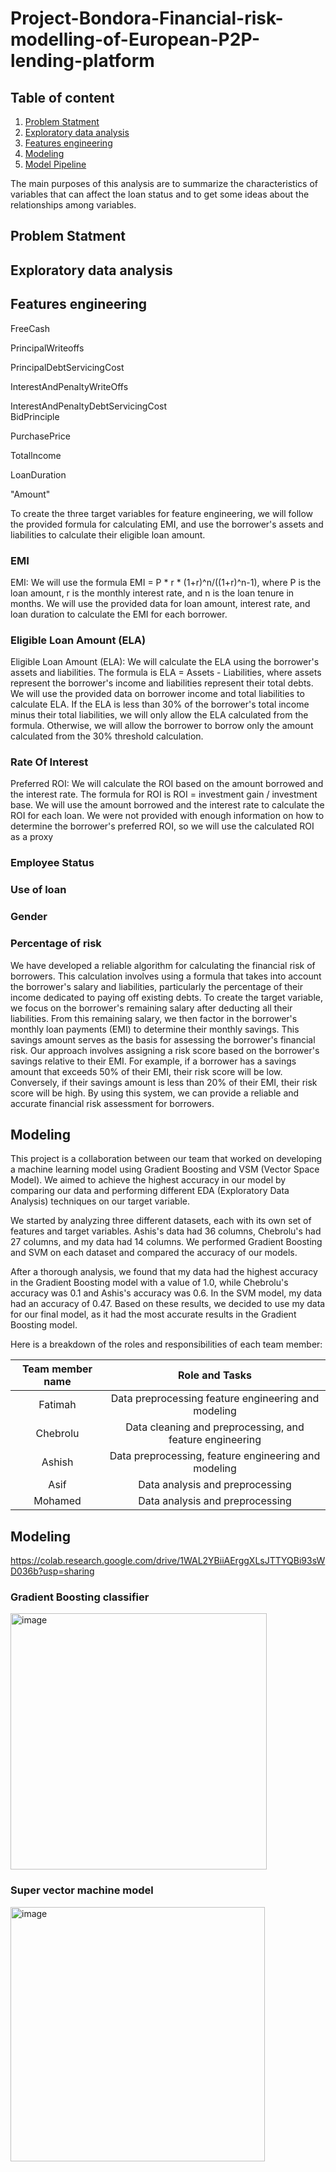 
# Project-Bondora-Financial-risk-modelling-of-European-P2P-lending-platform


## Table of content

1. [Problem Statment](#Problem-Statment)
2. [Exploratory data analysis](#Exploratory-data-analysis)
3. [Features engineering](#Features-engineering)
4. [Modeling](#Modeling)
5. [Model Pipeline](#Model-Pipeline)

The main purposes of this analysis are to summarize the characteristics of variables that can affect the loan status and to get some ideas about the relationships among variables.




## Problem Statment

## Exploratory data analysis

## Features engineering

FreeCash

PrincipalWriteoffs <br>

PrincipalDebtServicingCost <br>

InterestAndPenaltyWriteOffs<br>

InterestAndPenaltyDebtServicingCost
<br>
BidPrinciple<br>

PurchasePrice<br>

Totallncome<br>

LoanDuration<br>

"Amount"


To create the three target variables for feature engineering, we will follow the provided formula for calculating EMI, and use the borrower's assets and liabilities to calculate their eligible loan amount.

### EMI

EMI: We will use the formula EMI = P * r * (1+r)^n/((1+r)^n-1), where P is the loan amount, r is the monthly interest rate, and n is the loan tenure in months. We will use the provided data for loan amount, interest rate, and loan duration to calculate the EMI for each borrower.

### Eligible Loan Amount (ELA)

Eligible Loan Amount (ELA): We will calculate the ELA using the borrower's assets and liabilities. 
The formula is ELA = Assets - Liabilities, where assets represent the borrower's income and liabilities represent their total debts. We will use the provided data on borrower income and total liabilities to calculate ELA. If the ELA is less than 30% of the borrower's total income minus their total liabilities, we will only allow the ELA calculated from the formula. Otherwise, we will allow the borrower to borrow only the amount calculated from the 30% threshold calculation.


### Rate Of Interest

Preferred ROI: We will calculate the ROI based on the amount borrowed and the interest rate. The formula for ROI is ROI = investment gain / investment base.
We will use the amount borrowed and the interest rate to calculate the ROI for each loan. We were not provided with enough information on how to determine the borrower's preferred ROI, so we will use the calculated ROI as a proxy


### Employee Status

### Use of loan

### Gender

### Percentage of risk 

We have developed a reliable algorithm for calculating the financial risk of borrowers. This calculation involves using a formula that takes into account the borrower's salary and liabilities, particularly the percentage of their income dedicated to paying off existing debts.
To create the target variable, we focus on the borrower's remaining salary after deducting all their liabilities. From this remaining salary, we then factor in the borrower's monthly loan payments (EMI) to determine their monthly savings. This savings amount serves as the basis for assessing the borrower's financial risk.
Our approach involves assigning a risk score based on the borrower's savings relative to their EMI. For example, if a borrower has a savings amount that exceeds 50% of their EMI, their risk score will be low. Conversely, if their savings amount is less than 20% of their EMI, their risk score will be high. By using this system, we can provide a reliable and accurate financial risk assessment for borrowers.



## Modeling


This project is a collaboration between our team that worked on developing a machine learning model using Gradient Boosting and VSM (Vector Space Model). We aimed to achieve the highest accuracy in our model by comparing our data and performing different EDA (Exploratory Data Analysis) techniques on our target variable.

We started by analyzing three different datasets, each with its own set of features and target variables. Ashis's data had 36 columns, Chebrolu's had 27 columns, and my data had 14 columns. We performed Gradient Boosting and SVM on each dataset and compared the accuracy of our models.

After a thorough analysis, we found that my data had the highest accuracy in the Gradient Boosting model with a value of 1.0, while Chebrolu's accuracy was 0.1 and Ashis's accuracy was 0.6. In the SVM model, my data had an accuracy of 0.47. Based on these results, we decided to use my data for our final model, as it had the most accurate results in the Gradient Boosting model.

Here is a breakdown of the roles and responsibilities of each team member:


| Team member name         | Role and Tasks|
| :-------------: | :-------------: |
| Fatimah | Data preprocessing feature engineering and modeling |
| Chebrolu | Data cleaning and preprocessing, and feature engineering  |
| Ashish | Data preprocessing, feature engineering and modeling |
| Asif | Data analysis and preprocessing |
| Mohamed | Data analysis and preprocessing |


## Modeling


https://colab.research.google.com/drive/1WAL2YBiiAErggXLsJTTYQBi93sWD036b?usp=sharing


### Gradient Boosting classifier

<img width="410" alt="image" src="https://user-images.githubusercontent.com/123512564/221941696-afda8083-3ef1-4430-85dd-c3b2b036e533.png">


### Super vector machine model


<img width="407" alt="image" src="https://user-images.githubusercontent.com/123512564/221941466-3125d410-f054-4ee5-ae1c-fbcba4d1705e.png">









